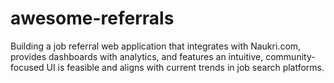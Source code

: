 # awesome-referrals
Building a job referral web application that integrates with Naukri.com, provides dashboards with analytics, and features an intuitive, community-focused UI is feasible and aligns with current trends in job search platforms.
